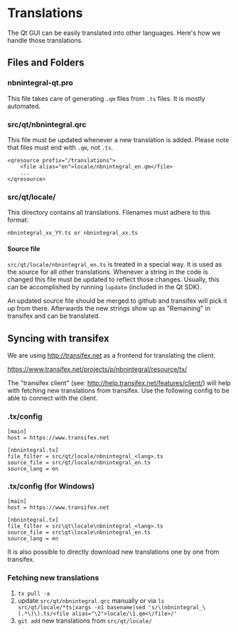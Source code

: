 Translations
============

The Qt GUI can be easily translated into other languages. Here's how we
handle those translations.

Files and Folders
-----------------

### nbnintegral-qt.pro

This file takes care of generating `.qm` files from `.ts` files. It is mostly
automated.

### src/qt/nbnintegral.qrc

This file must be updated whenever a new translation is added. Please note that
files must end with `.qm`, not `.ts`.

    <qresource prefix="/translations">
        <file alias="en">locale/nbnintegral_en.qm</file>
        ...
    </qresource>

### src/qt/locale/

This directory contains all translations. Filenames must adhere to this format:

    nbnintegral_xx_YY.ts or nbnintegral_xx.ts

#### Source file

`src/qt/locale/nbnintegral_en.ts` is treated in a special way. It is used as the
source for all other translations. Whenever a string in the code is changed
this file must be updated to reflect those changes. Usually, this can be
accomplished by running `lupdate` (included in the Qt SDK).

An updated source file should be merged to github and transifex will pick it
up from there. Afterwards the new strings show up as "Remaining" in transifex
and can be translated.

Syncing with transifex
----------------------

We are using http://transifex.net as a frontend for translating the client.

https://www.transifex.net/projects/p/nbnintegral/resource/tx/

The "transifex client" (see: http://help.transifex.net/features/client/)
will help with fetching new translations from transifex. Use the following
config to be able to connect with the client.

### .tx/config

    [main]
    host = https://www.transifex.net

    [nbnintegral.tx]
    file_filter = src/qt/locale/nbnintegral_<lang>.ts
    source_file = src/qt/locale/nbnintegral_en.ts
    source_lang = en
    
### .tx/config (for Windows)

    [main]
    host = https://www.transifex.net

    [nbnintegral.tx]
    file_filter = src\qt\locale\nbnintegral_<lang>.ts
    source_file = src\qt\locale\nbnintegral_en.ts
    source_lang = en

It is also possible to directly download new translations one by one from transifex.

### Fetching new translations

1. `tx pull -a`
2. update `src/qt/nbnintegral.qrc` manually or via
   `ls src/qt/locale/*ts|xargs -n1 basename|sed 's/\(nbnintegral_\(.*\)\).ts/<file alias="\2">locale/\1.qm<\/file>/'`
3. `git add` new translations from `src/qt/locale/`
